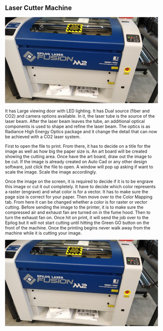 ## Laser Cutter Machine

![Laser Cutter](img/Lasercutter.jpeg "Lase Cutter")

It has Large viewing door with LED lighting.
It has Dual source (fiber and CO2) and camera options available.
In it, the laser tube is the source of the laser beam.
After the laser beam leaves the tube, an additional optical components is used to shape and refine the laser beam.
The optics is as Radiance High Energy Optics package and it change the detail that can now be achieved with a CO2 laser system.

First to open the file to print. 
From there, it has to decide on a title for the image as well as how big the paper size is.  An art board will be created showing the cutting area. 
Once have the art board, draw out the image to be cut.
If the image is already created on Auto Cad or any other design software, just click the file to open.
A window will pop up asking if want to scale the image. Scale the image accordingly.

Once the image on the screen, it is required to decide if it is to  be engrave this image or cut it out completely.
It have to decide which color represents a raster (engrave) and what color is for a vector.
It has to make sure the page size is correct for your paper.
Then move over to the Color Mapping tab. From here it can be changed whether a color is for raster or vector cutting.
Before sending the image to the printer, it is to make sure the compressed air and exhaust fan are turned on in the fume hood. Then to turn the exhaust fan on.
Once hit on print, it will send the job over to the Epilog but it will not start cutting until hitting the Green GO button on the front of the machine. 
Once the printing begins never walk away from the machine while it is cutting your image.

![Laser Cutter](img/Lasercutter.jpeg "Lase Cutter")
